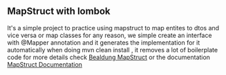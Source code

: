 ## MapStruct with lombok

It's a simple project to practice using mapstruct to map entites to dtos and vice versa or map classes for any reason, we simple create an interface with @Mapper annotation and it generates the implementation for it automatically when doing mvn clean install , it removes a lot of boilerplate code 
for more details check [Bealdung MapStruct](https://www.baeldung.com/mapstruct) or the documentation [MapStruct Documentation](https://mapstruct.org/documentation/)

